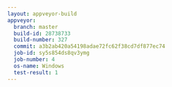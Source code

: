 ```yaml
---
layout: appveyor-build
appveyor:
  branch: master
  build-id: 28738733
  build-number: 327
  commit: a3b2ab420a54198adae72fc62f38cd7df877ec74
  job-id: sy5s854ds8qv3ymg
  job-number: 4
  os-name: Windows
  test-result: 1
---
```

